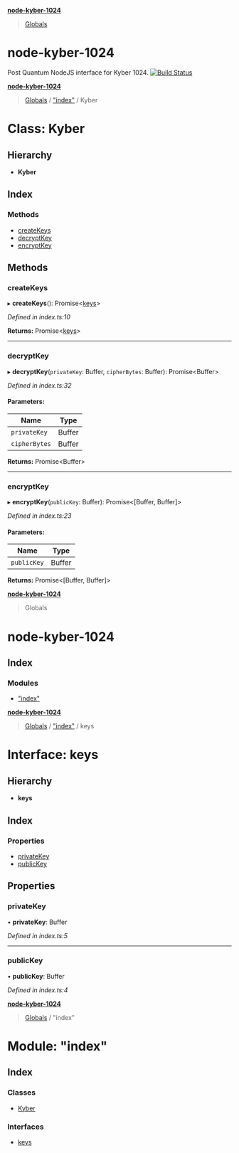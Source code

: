 
<a name="readmemd"></a>

**[node-kyber-1024](#readmemd)**

> [Globals](#globalsmd)

# node-kyber-1024
Post Quantum NodeJS interface for Kyber 1024.
[![Build Status](https://travis-ci.com/aellison5505/node-kyber-1024.svg?branch=master)](https://travis-ci.com/aellison5505/node-kyber-1024)


<a name="classes_index_kybermd"></a>

**[node-kyber-1024](#readmemd)**

> [Globals](#globalsmd) / ["index"](#modules_index_md) / Kyber

# Class: Kyber

## Hierarchy

* **Kyber**

## Index

### Methods

* [createKeys](#createkeys)
* [decryptKey](#decryptkey)
* [encryptKey](#encryptkey)

## Methods

### createKeys

▸ **createKeys**(): Promise\<[keys](#interfaces_index_keysmd)>

*Defined in index.ts:10*

**Returns:** Promise\<[keys](#interfaces_index_keysmd)>

___

### decryptKey

▸ **decryptKey**(`privateKey`: Buffer, `cipherBytes`: Buffer): Promise\<Buffer>

*Defined in index.ts:32*

#### Parameters:

Name | Type |
------ | ------ |
`privateKey` | Buffer |
`cipherBytes` | Buffer |

**Returns:** Promise\<Buffer>

___

### encryptKey

▸ **encryptKey**(`publicKey`: Buffer): Promise\<[Buffer, Buffer]>

*Defined in index.ts:23*

#### Parameters:

Name | Type |
------ | ------ |
`publicKey` | Buffer |

**Returns:** Promise\<[Buffer, Buffer]>


<a name="globalsmd"></a>

**[node-kyber-1024](#readmemd)**

> Globals

# node-kyber-1024

## Index

### Modules

* ["index"](#modules_index_md)


<a name="interfaces_index_keysmd"></a>

**[node-kyber-1024](#readmemd)**

> [Globals](#globalsmd) / ["index"](#modules_index_md) / keys

# Interface: keys

## Hierarchy

* **keys**

## Index

### Properties

* [privateKey](#privatekey)
* [publicKey](#publickey)

## Properties

### privateKey

•  **privateKey**: Buffer

*Defined in index.ts:5*

___

### publicKey

•  **publicKey**: Buffer

*Defined in index.ts:4*


<a name="modules_index_md"></a>

**[node-kyber-1024](#readmemd)**

> [Globals](#globalsmd) / "index"

# Module: "index"

## Index

### Classes

* [Kyber](#classes_index_kybermd)

### Interfaces

* [keys](#interfaces_index_keysmd)
